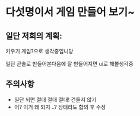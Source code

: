 # 다섯명이서 게임 만들어 보기~

## 일단 저희의 계획:

키우기 게임?으로 생각중입니당

일단 콘솔로 만들어본다음에 잘 만들어지면 ui로 해볼생각중

## 주의사항

- 일단 되면 절대 절대 절대! 건들지 않기
- 어? 이거 왜 되지 ..? 상태라도 합의 후 수정
